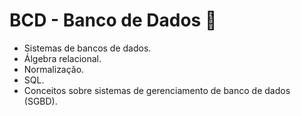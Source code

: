 # BCD - Banco de Dados 🎲 

- Sistemas de bancos de dados.
- Álgebra relacional.
- Normalização. 
- SQL. 
- Conceitos sobre sistemas de gerenciamento de banco de dados (SGBD).